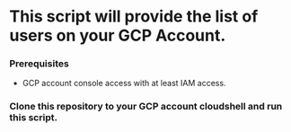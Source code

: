 # This script will provide the list of users on your GCP Account.

### Prerequisites
- GCP account console access with at least IAM access.

### Clone this repository to your GCP account cloudshell and run this script.
